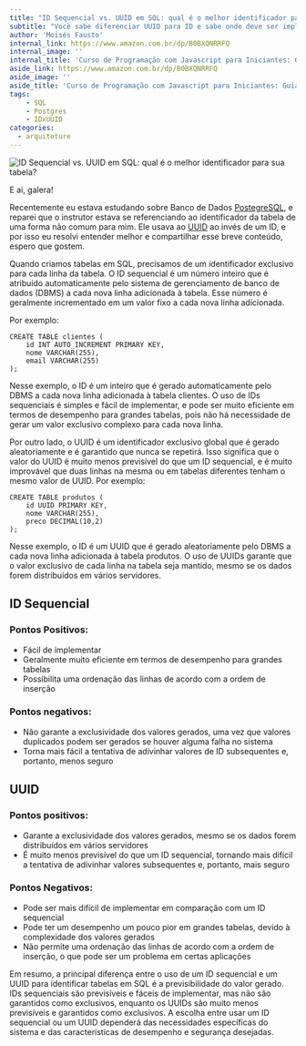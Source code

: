 ```yaml
---
title: "ID Sequencial vs. UUID em SQL: qual é o melhor identificador para sua tabela?"
subtitle: "Você sabe diferenciar UUID para ID e sabe onde deve ser implementado? Leia o post de hoje e saiba mais."
author: 'Moisés Fausto'
internal_link: https://www.amazon.com.br/dp/B0BXQNRRFQ
internal_image: ''
internal_title: 'Curso de Programação com Javascript para Iniciantes: Guia Prático'
aside_link: https://www.amazon.com.br/dp/B0BXQNRRFQ
aside_image: ''
aside_title: 'Curso de Programação com Javascript para Iniciantes: Guia Prático'
tags:
    - SQL
    - Postgres
    - IDxUUID
categories:
  - arquiteture
---
```


![ID Sequencial vs. UUID em SQL: qual é o melhor identificador para sua tabela?](https://miro.medium.com/v2/resize:fit:720/format:webp/1*IU_rWat3qmb2snZldTH6cQ.png)

E ai, galera!

Recentemente eu estava estudando sobre Banco de Dados [PostegreSQL](https://www.postgresql.org/), e reparei que o instrutor estava se referenciando ao identificador da tabela de uma forma não comum para mim. Ele usava ao [UUID](https://www.postgresql.org/docs/current/datatype-uuid.html) ao invés de um ID, e por isso eu resolvi entender melhor e compartilhar esse breve conteúdo, espero que gostem.

Quando criamos tabelas em SQL, precisamos de um identificador exclusivo para cada linha da tabela. O ID sequencial é um número inteiro que é atribuído automaticamente pelo sistema de gerenciamento de banco de dados (DBMS) a cada nova linha adicionada à tabela. Esse número é geralmente incrementado em um valor fixo a cada nova linha adicionada.

Por exemplo:

```
CREATE TABLE clientes (
    id INT AUTO_INCREMENT PRIMARY KEY,
    nome VARCHAR(255),
    email VARCHAR(255)
);
```

Nesse exemplo, o ID é um inteiro que é gerado automaticamente pelo DBMS a cada nova linha adicionada à tabela clientes. O uso de IDs sequenciais é simples e fácil de implementar, e pode ser muito eficiente em termos de desempenho para grandes tabelas, pois não há necessidade de gerar um valor exclusivo complexo para cada nova linha.

Por outro lado, o UUID é um identificador exclusivo global que é gerado aleatoriamente e é garantido que nunca se repetirá. Isso significa que o valor do UUID é muito menos previsível do que um ID sequencial, e é muito improvável que duas linhas na mesma ou em tabelas diferentes tenham o mesmo valor de UUID. Por exemplo:

```
CREATE TABLE produtos (
    id UUID PRIMARY KEY,
    nome VARCHAR(255),
    preco DECIMAL(10,2)
);
```

Nesse exemplo, o ID é um UUID que é gerado aleatoriamente pelo DBMS a cada nova linha adicionada à tabela produtos. O uso de UUIDs garante que o valor exclusivo de cada linha na tabela seja mantido, mesmo se os dados forem distribuídos em vários servidores.

## ID Sequencial

### Pontos Positivos:

* Fácil de implementar
* Geralmente muito eficiente em termos de desempenho para grandes tabelas
* Possibilita uma ordenação das linhas de acordo com a ordem de inserção

### Pontos negativos:

* Não garante a exclusividade dos valores gerados, uma vez que valores duplicados podem ser gerados se houver alguma falha no sistema
* Torna mais fácil a tentativa de adivinhar valores de ID subsequentes e, portanto, menos seguro

## UUID

### Pontos positivos:

* Garante a exclusividade dos valores gerados, mesmo se os dados forem distribuídos em vários servidores
* É muito menos previsível do que um ID sequencial, tornando mais difícil a tentativa de adivinhar valores subsequentes e, portanto, mais seguro

### Pontos Negativos:

* Pode ser mais difícil de implementar em comparação com um ID sequencial
* Pode ter um desempenho um pouco pior em grandes tabelas, devido à complexidade dos valores gerados
* Não permite uma ordenação das linhas de acordo com a ordem de inserção, o que pode ser um problema em certas aplicações

Em resumo, a principal diferença entre o uso de um ID sequencial e um UUID para identificar tabelas em SQL é a previsibilidade do valor gerado. IDs sequenciais são previsíveis e fáceis de implementar, mas não são garantidos como exclusivos, enquanto os UUIDs são muito menos previsíveis e garantidos como exclusivos. A escolha entre usar um ID sequencial ou um UUID dependerá das necessidades específicas do sistema e das características de desempenho e segurança desejadas.